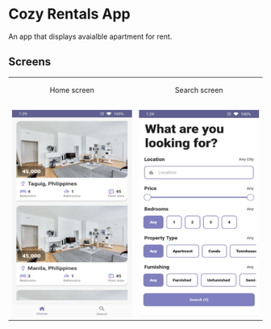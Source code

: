 # Cozy Rentals App

An app that displays avaialble apartment for rent.

## Screens

<table>
    <tr>
        <td>
            <p style="text-align:center;">Home screen</p>
            <br>
            <img width="250px" height="410px" src="https://github.com/amonoyflow/cozy/blob/master/assets/markdown/cozy_home.jpg">
        </td>
        <td>
            <p style="text-align:center;">Search screen</p>
            <br>
            <img width="250px" height="410px" src="https://github.com/amonoyflow/cozy/blob/master/assets/markdown/cozy_search.jpg">
        </td>
    </tr>
</table>